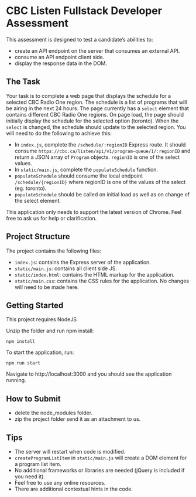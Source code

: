 # CBC Listen Fullstack Developer Assessment

This assessment is designed to test a candidate’s abilities to:

- create an API endpoint on the server that consumes an external API.
- consume an API endpoint client side.
- display the response data in the DOM.

## The Task

Your task is to complete a web page that displays the schedule for a selected CBC Radio One region. The schedule is a list of programs that will be airing in the next 24 hours. The page currently has a `select` element that contains different CBC Radio One regions. On page load, the page should initially display the schedule for the selected option (toronto). When the `select` is changed, the schedule should update to the selected region. You will need to do the following to achieve this:

- In `index.js`, complete the `/schedule/:regionID` Express route. It should consume `https://cbc.ca/listen/api/v1/program-queue/1/:regionID` and return a JSON array of `Program` objects. `regionID` is one of the select values.
- In `static/main.js`, complete the `populateSchedule` function. 
- `populateSchedule` should consume the local endpoint `/schedule/{regionID}` where regionID is one of the values of the select (eg. toronto).
- `populateSchedule` should be called on initial load as well as on change of the select element.

This application only needs to support the latest version of Chrome. Feel free to ask us for help or clarification. 

## Project Structure

The project contains the following files:

- `index.js`: contains the Express server of the application.
- `static/main.js`: contains all client side JS.
- `static/index.html`: contains the HTML markup for the application.
- `static/main.css`: contains the CSS rules for the application. No changes will need to be made here.

## Getting Started

This project requires NodeJS

Unzip the folder and run npm install:

```
npm install
```

To start the application, run:

```
npm run start
```

Navigate to http://localhost:3000 and you should see the application running.

## How to Submit

- delete the node_modules folder.
- zip the project folder send it as an attachment to us.

## Tips 

- The server will restart when code is modified.
- `createProgramListItem` in `static/main.js` will create a DOM element for a program list item.
- No additional frameworks or libraries are needed (jQuery is included if you need it).
- Feel free to use any online resources.
- There are additional contextual hints in the code.
